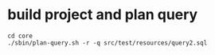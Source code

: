 # build project and plan query

    cd core
    ./sbin/plan-query.sh -r -q src/test/resources/query2.sql